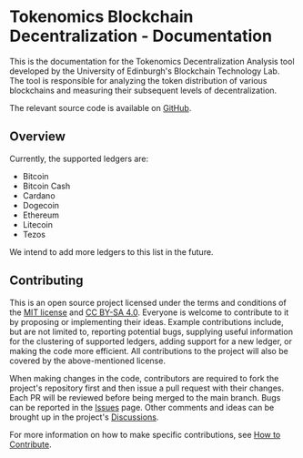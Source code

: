 # Tokenomics Blockchain Decentralization - Documentation

This is the documentation for the Tokenomics Decentralization Analysis tool developed by the University of Edinburgh's 
Blockchain Technology Lab. The tool is responsible for analyzing the token distribution of various blockchains and measuring their 
subsequent levels of decentralization.

The relevant source code is available on [GitHub](https://github.com/Blockchain-Technology-Lab/tokenomics-decentralization).

## Overview

Currently, the supported ledgers are:

- Bitcoin
- Bitcoin Cash
- Cardano
- Dogecoin
- Ethereum 
- Litecoin
- Tezos

We intend to add more ledgers to this list in the future.

## Contributing

This is an open source project licensed under the terms and conditions of the 
[MIT license](https://github.com/Blockchain-Technology-Lab/tokenomics-decentralization/blob/main/LICENSE) and
[CC BY-SA 4.0](https://creativecommons.org/licenses/by-sa/4.0/). 
Everyone is welcome to contribute to it by proposing or implementing their
ideas. Example contributions include, but are not limited to, reporting
potential bugs, supplying useful information for the clustering of supported
ledgers, adding support for a new ledger, or making the code more efficient.
All contributions to the project will also be covered by the above-mentioned
license.

When making changes in the code, contributors are required to fork the project's repository first and then issue a pull 
request with their changes. Each PR will be reviewed before being merged to the main branch. Bugs can be reported 
in the [Issues](https://github.com/Blockchain-Technology-Lab/tokenomics-decentralization/issues) page. 
Other comments and ideas can be brought up in the project's
[Discussions](https://github.com/Blockchain-Technology-Lab/tokenomics-decentralization/discussions/).

For more information on how to make specific contributions, see [How to Contribute](contribute.md).
